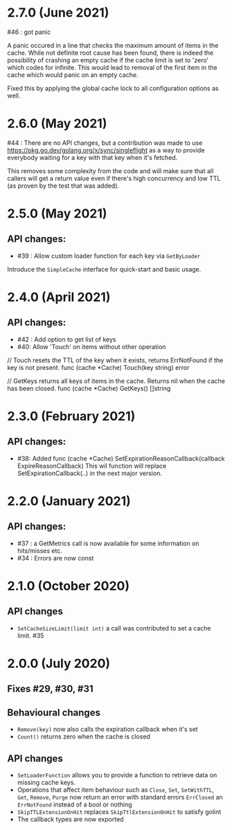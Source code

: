 # 2.7.0 (June 2021)

#46 : got panic

A panic occured in a line that checks the maximum amount of items in the cache. While not definite root cause has been found, there is indeed the possibility of crashing an empty cache if the cache limit is set to 'zero' which codes for infinite. This would lead to removal of the first item in the cache which would panic on an empty cache.

Fixed this by applying the global cache lock to all configuration options as well.

# 2.6.0 (May 2021)

#44 : There are no API changes, but a contribution was made to use https://pkg.go.dev/golang.org/x/sync/singleflight as a way to provide everybody waiting for a key with that key when it's fetched. 

This removes some complexity from the code and will make sure that all callers will get a return value even if there's high concurrency and low TTL (as proven by the test that was added).

# 2.5.0 (May 2021)

## API changes:

* #39 : Allow custom loader function for each key via `GetByLoader`

Introduce the `SimpleCache` interface for quick-start and basic usage.

# 2.4.0 (April 2021)

## API changes:

* #42 : Add option to get list of keys
* #40: Allow 'Touch' on items without other operation

// Touch resets the TTL of the key when it exists, returns ErrNotFound if the key is not present.
func (cache *Cache) Touch(key string) error 

// GetKeys returns all keys of items in the cache. Returns nil when the cache has been closed.
func (cache *Cache) GetKeys() []string 

# 2.3.0 (February 2021)

## API changes:

* #38: Added func (cache *Cache) SetExpirationReasonCallback(callback ExpireReasonCallback) This wil function will replace SetExpirationCallback(..) in the next major version.

# 2.2.0 (January 2021)

## API changes:

* #37 : a GetMetrics call is now available for some information on hits/misses etc.
*  #34 : Errors are now const

# 2.1.0 (October 2020)

## API changes

* `SetCacheSizeLimit(limit int)` a call  was contributed to set a cache limit. #35

# 2.0.0 (July 2020)

## Fixes #29, #30, #31

## Behavioural changes

* `Remove(key)` now also calls the expiration callback when it's set
* `Count()` returns zero when the cache is closed

## API changes

* `SetLoaderFunction` allows you to provide a function to retrieve data on missing cache keys.
* Operations that affect item behaviour such as `Close`, `Set`, `SetWithTTL`, `Get`, `Remove`, `Purge` now return an error with standard errors `ErrClosed` an `ErrNotFound` instead of a bool or nothing
* `SkipTTLExtensionOnHit` replaces `SkipTtlExtensionOnHit` to satisfy golint
* The callback types are now exported
